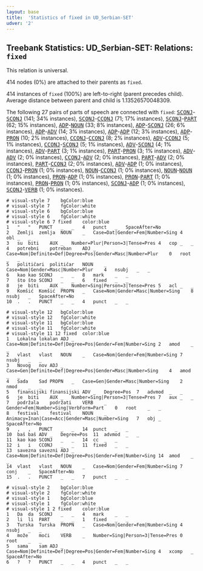 ```yaml
---
layout: base
title:  'Statistics of fixed in UD_Serbian-SET'
udver: '2'
---
```


## Treebank Statistics: UD_Serbian-SET: Relations: `fixed`

This relation is universal.

414 nodes (0%) are attached to their parents as `fixed`.

414 instances of `fixed` (100%) are left-to-right (parent precedes child).
Average distance between parent and child is 1.13526570048309.

The following 27 pairs of parts of speech are connected with `fixed`: <tt><a href="sr_set-pos-SCONJ.html">SCONJ</a></tt>-<tt><a href="sr_set-pos-SCONJ.html">SCONJ</a></tt> (141; 34% instances), <tt><a href="sr_set-pos-SCONJ.html">SCONJ</a></tt>-<tt><a href="sr_set-pos-CCONJ.html">CCONJ</a></tt> (71; 17% instances), <tt><a href="sr_set-pos-SCONJ.html">SCONJ</a></tt>-<tt><a href="sr_set-pos-PART.html">PART</a></tt> (62; 15% instances), <tt><a href="sr_set-pos-ADP.html">ADP</a></tt>-<tt><a href="sr_set-pos-NOUN.html">NOUN</a></tt> (33; 8% instances), <tt><a href="sr_set-pos-ADP.html">ADP</a></tt>-<tt><a href="sr_set-pos-SCONJ.html">SCONJ</a></tt> (26; 6% instances), <tt><a href="sr_set-pos-ADP.html">ADP</a></tt>-<tt><a href="sr_set-pos-ADV.html">ADV</a></tt> (14; 3% instances), <tt><a href="sr_set-pos-ADP.html">ADP</a></tt>-<tt><a href="sr_set-pos-ADP.html">ADP</a></tt> (12; 3% instances), <tt><a href="sr_set-pos-ADP.html">ADP</a></tt>-<tt><a href="sr_set-pos-PRON.html">PRON</a></tt> (10; 2% instances), <tt><a href="sr_set-pos-CCONJ.html">CCONJ</a></tt>-<tt><a href="sr_set-pos-CCONJ.html">CCONJ</a></tt> (8; 2% instances), <tt><a href="sr_set-pos-ADV.html">ADV</a></tt>-<tt><a href="sr_set-pos-CCONJ.html">CCONJ</a></tt> (5; 1% instances), <tt><a href="sr_set-pos-CCONJ.html">CCONJ</a></tt>-<tt><a href="sr_set-pos-SCONJ.html">SCONJ</a></tt> (5; 1% instances), <tt><a href="sr_set-pos-ADV.html">ADV</a></tt>-<tt><a href="sr_set-pos-SCONJ.html">SCONJ</a></tt> (4; 1% instances), <tt><a href="sr_set-pos-ADV.html">ADV</a></tt>-<tt><a href="sr_set-pos-PART.html">PART</a></tt> (3; 1% instances), <tt><a href="sr_set-pos-PART.html">PART</a></tt>-<tt><a href="sr_set-pos-PRON.html">PRON</a></tt> (3; 1% instances), <tt><a href="sr_set-pos-ADV.html">ADV</a></tt>-<tt><a href="sr_set-pos-ADV.html">ADV</a></tt> (2; 0% instances), <tt><a href="sr_set-pos-CCONJ.html">CCONJ</a></tt>-<tt><a href="sr_set-pos-ADV.html">ADV</a></tt> (2; 0% instances), <tt><a href="sr_set-pos-PART.html">PART</a></tt>-<tt><a href="sr_set-pos-ADV.html">ADV</a></tt> (2; 0% instances), <tt><a href="sr_set-pos-PART.html">PART</a></tt>-<tt><a href="sr_set-pos-CCONJ.html">CCONJ</a></tt> (2; 0% instances), <tt><a href="sr_set-pos-ADV.html">ADV</a></tt>-<tt><a href="sr_set-pos-ADP.html">ADP</a></tt> (1; 0% instances), <tt><a href="sr_set-pos-CCONJ.html">CCONJ</a></tt>-<tt><a href="sr_set-pos-PRON.html">PRON</a></tt> (1; 0% instances), <tt><a href="sr_set-pos-NOUN.html">NOUN</a></tt>-<tt><a href="sr_set-pos-CCONJ.html">CCONJ</a></tt> (1; 0% instances), <tt><a href="sr_set-pos-NOUN.html">NOUN</a></tt>-<tt><a href="sr_set-pos-NOUN.html">NOUN</a></tt> (1; 0% instances), <tt><a href="sr_set-pos-PRON.html">PRON</a></tt>-<tt><a href="sr_set-pos-ADP.html">ADP</a></tt> (1; 0% instances), <tt><a href="sr_set-pos-PRON.html">PRON</a></tt>-<tt><a href="sr_set-pos-PART.html">PART</a></tt> (1; 0% instances), <tt><a href="sr_set-pos-PRON.html">PRON</a></tt>-<tt><a href="sr_set-pos-PRON.html">PRON</a></tt> (1; 0% instances), <tt><a href="sr_set-pos-SCONJ.html">SCONJ</a></tt>-<tt><a href="sr_set-pos-ADP.html">ADP</a></tt> (1; 0% instances), <tt><a href="sr_set-pos-SCONJ.html">SCONJ</a></tt>-<tt><a href="sr_set-pos-VERB.html">VERB</a></tt> (1; 0% instances).


~~~ conllu
# visual-style 7	bgColor:blue
# visual-style 7	fgColor:white
# visual-style 6	bgColor:blue
# visual-style 6	fgColor:white
# visual-style 6 7 fixed	color:blue
1	"	"	PUNCT	_	_	4	punct	_	SpaceAfter=No
2	Zemlji	zemlja	NOUN	_	Case=Dat|Gender=Fem|Number=Sing	4	obl	_	_
3	su	biti	AUX	_	Number=Plur|Person=3|Tense=Pres	4	cop	_	_
4	potrebni	potreban	ADJ	_	Case=Nom|Definite=Def|Degree=Pos|Gender=Masc|Number=Plur	0	root	_	_
5	političari	političar	NOUN	_	Case=Nom|Gender=Masc|Number=Plur	4	nsubj	_	_
6	kao	kao	SCONJ	_	_	8	mark	_	_
7	što	što	SCONJ	_	_	6	fixed	_	_
8	je	biti	AUX	_	Number=Sing|Person=3|Tense=Pres	5	acl	_	_
9	Komšić	Komšić	PROPN	_	Case=Nom|Gender=Masc|Number=Sing	8	nsubj	_	SpaceAfter=No
10	.	.	PUNCT	_	_	4	punct	_	_

~~~


~~~ conllu
# visual-style 12	bgColor:blue
# visual-style 12	fgColor:white
# visual-style 11	bgColor:blue
# visual-style 11	fgColor:white
# visual-style 11 12 fixed	color:blue
1	Lokalna	lokalan	ADJ	_	Case=Nom|Definite=Def|Degree=Pos|Gender=Fem|Number=Sing	2	amod	_	_
2	vlast	vlast	NOUN	_	Case=Nom|Gender=Fem|Number=Sing	7	nsubj	_	_
3	Novog	nov	ADJ	_	Case=Gen|Definite=Def|Degree=Pos|Gender=Masc|Number=Sing	4	amod	_	_
4	Sada	Sad	PROPN	_	Case=Gen|Gender=Masc|Number=Sing	2	nmod	_	_
5	finansijski	finansijski	ADV	_	Degree=Pos	7	advmod	_	_
6	je	biti	AUX	_	Number=Sing|Person=3|Tense=Pres	7	aux	_	_
7	podržala	podržati	VERB	_	Gender=Fem|Number=Sing|VerbForm=Part	0	root	_	_
8	festival	festival	NOUN	_	Animacy=Inan|Case=Acc|Gender=Masc|Number=Sing	7	obj	_	SpaceAfter=No
9	,	,	PUNCT	_	_	14	punct	_	_
10	baš	baš	ADV	_	Degree=Pos	11	advmod	_	_
11	kao	kao	SCONJ	_	_	14	cc	_	_
12	i	i	CCONJ	_	_	11	fixed	_	_
13	savezna	savezni	ADJ	_	Case=Nom|Definite=Def|Degree=Pos|Gender=Fem|Number=Sing	14	amod	_	_
14	vlast	vlast	NOUN	_	Case=Nom|Gender=Fem|Number=Sing	7	conj	_	SpaceAfter=No
15	.	.	PUNCT	_	_	7	punct	_	_

~~~


~~~ conllu
# visual-style 2	bgColor:blue
# visual-style 2	fgColor:white
# visual-style 1	bgColor:blue
# visual-style 1	fgColor:white
# visual-style 1 2 fixed	color:blue
1	Da	da	SCONJ	_	_	4	mark	_	_
2	li	li	PART	_	_	1	fixed	_	_
3	Turska	Turska	PROPN	_	Case=Nom|Gender=Fem|Number=Sing	4	nsubj	_	_
4	može	moći	VERB	_	Number=Sing|Person=3|Tense=Pres	0	root	_	_
5	sama	sam	ADJ	_	Case=Nom|Definite=Def|Degree=Pos|Gender=Fem|Number=Sing	4	xcomp	_	SpaceAfter=No
6	?	?	PUNCT	_	_	4	punct	_	_

~~~


